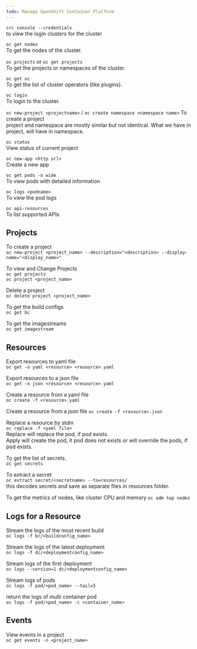 ```yaml
---
todo: Manage OpenShift Container Platform
---  
```


`crc console --credentials`  
to view the login clusters for the cluster  

`oc get nodes`  
To get the nodes of the cluster.  

`oc projects`  or `oc get projects`  
To get the projects or namespaces of the cluster.  

`oc get oc`  
To get the list of cluster operators (like plugins).  

`oc login`  
To login to the cluster.  

`oc new-project <projectname>` / `oc create namespace <namespace name>` 
To create a project   
project and namespace are mostly similar but not identical.  What we have in project, will have in namespace.  

`oc status`  
View status of current project  

`oc new-app <http url>`  
Create a new app  

`oc get pods -o wide`  
To view pods with detailed information   

`oc logs <podname>`   
To view the pod logs  

`oc api-resources`  
To list supported APIs  

## Projects

To create a project  
`oc new-project <project_name> --description="<description> --display-name="<display_name>"`  

To view and Change Projects  
`oc get projects`    
`oc project <project_name>`  

Delete a project  
`oc delete project <project_name>`  

To get the build configs  
`oc get bc`  

To get the imagestreams  
`oc get imagestream`  

## Resources

Export resources to yaml file  
`oc get -o yaml <resource> <resource>.yaml`  

Export resources to a json file  
`oc get -o json <resource> <resource>.yaml`  

Create a resource from a yaml file  
`oc create -f <resource>.yaml`  

Create a resource from a json file 
`oc create -f <resource>.json`  

Replace a resource by stdin  
`oc replace -f <yaml file>`  
Replace will replace the pod, if pod exists.    
Apply will create the pod, it pod does not exists or will override the pods, if pod exists.   

To get the list of secrets.   
`oc get secrets`   

To extract a secret  
`oc extract secret/<secretname> --to=resources/`  
this decodes secrets and save as separate files in resources folder.    

To get the metrics of nodes, like cluster CPU and memory
`oc adm top nodes`  

## Logs for a Resource  

Stream the logs of the most recent build    
`oc logs -f bc/<buildconfig_name>`   

Stream the logs of the latest deployment  
`oc logs -f dc/<deploymentconfig_name>`     

Stream logs of the first deployment  
`oc logs --version=1 dc/<deploymentconfig_name>`    

Stream logs of pods     
`oc logs -f pod/<pod_name> --tail=5`   

return the logs of multi container pod     
`oc logs -f pod/<pod_name> -c <container_name>`     

## Events  

View events in a project  
`oc get events -n <project_name>`  

